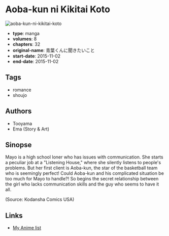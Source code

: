 # Aoba-kun ni Kikitai Koto

![aoba-kun-ni-kikitai-koto](https://cdn.myanimelist.net/images/manga/2/177744.jpg)

-   **type**: manga
-   **volumes**: 8
-   **chapters**: 32
-   **original-name**: 青葉くんに聞きたいこと
-   **start-date**: 2015-11-02
-   **end-date**: 2015-11-02

## Tags

-   romance
-   shoujo

## Authors

-   Tooyama
-   Ema (Story & Art)

## Sinopse

Mayo is a high school loner who has issues with communication. She starts a peculiar job at a "Listening House," where she silently listens to people's problems. But her first client is Aoba-kun, the star of the basketball team who is seemingly perfect! Could Aoba-kun and his complicated situation be too much for Mayo to handle?! So begins the secret relationship between the girl who lacks communication skills and the guy who seems to have it all.

(Source: Kodansha Comics USA)

## Links

-   [My Anime list](https://myanimelist.net/manga/93354/Aoba-kun_ni_Kikitai_Koto)
